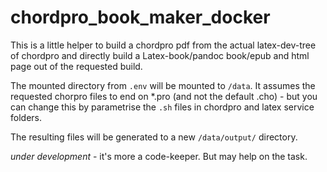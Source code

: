 # chordpro_book_maker_docker

This is a little helper to build a chordpro pdf from the actual latex-dev-tree of chordpro and directly build a Latex-book/pandoc book/epub and html page out of the requested build.

The mounted directory from `.env` will be mounted to `/data`.
It assumes the requested chorpro files to end on \*.pro (and not the default .cho) - but you can change this by parametrise the `.sh` files in chordpro and latex service folders.

The resulting files will be generated to a new `/data/output/` directory.

*under development* - it's more a code-keeper. But may help on the task.
